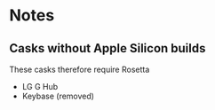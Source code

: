 # Notes

## Casks without Apple Silicon builds

These casks therefore require Rosetta

- LG G Hub
- Keybase (removed)
